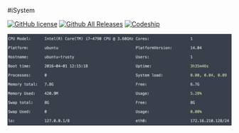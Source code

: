 #iSystem

[![GitHub license](https://img.shields.io/github/license/iFrankYang/iSystem.svg?style=flat-square)]()
[![Github All Releases](https://img.shields.io/github/downloads/iFrankYang/iSystem/total.svg?style=flat-square)](https://github.com/iFrankYang/iSystem/releases)
[![Codeship](https://img.shields.io/codeship/22f1b880-da0d-0133-5fa2-7eeed474f21b.svg?style=flat-square)](https://codeship.com/projects/143689)

![ScreenShot](/screenshots/iSystem.png)
